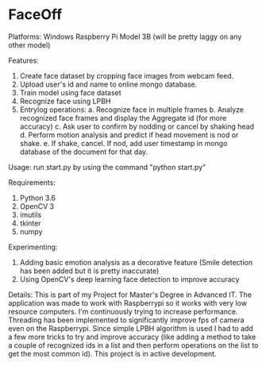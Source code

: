 # FaceOff

Platforms:
 Windows
 Raspberry Pi Model 3B (will be pretty laggy on any other model)


Features: 
1. Create face dataset by cropping face images from webcam feed. 
2. Upload user's id and name to online mongo database.
3. Train model using face dataset
4. Recognize face using LPBH
5. Entrylog operations:
    a. Recognize face in multiple frames
    b. Analyze recognized face frames and display the Aggregate id (for more accuracy)
    c. Ask user to confirm by nodding or cancel by shaking head
    d. Perform motion analysis and predict if head movement is nod or shake. 
    e. If shake, cancel. If nod, add user timestamp in mongo database of the document for that day. 
    
Usage: run start.py by using the command "python start.py"
    
    
Requirements:
1. Python 3.6
2. OpenCV 3
3. imutils
4. tkinter
5. numpy


Experimenting:
1. Adding basic emotion analysis as a decorative feature (Smile detection has been added but it is pretty inaccurate)
2. Using OpenCV's deep learning face detection to improve accuracy



Details:
This is part of my Project for Master's Degree in Advanced IT. The application was made to work with Raspberrypi so it works with very low resource computers. I'm continuously trying to increase performance. Threading has been implemented to significantly improve fps of camera even on the Raspberrypi. Since simple LPBH algorithm is used I had to add a few more tricks to try and improve accuracy (like adding a method to take a couple of recognized ids in a list and then perform operations on the list to get the most common id). 
This project is in active development. 
